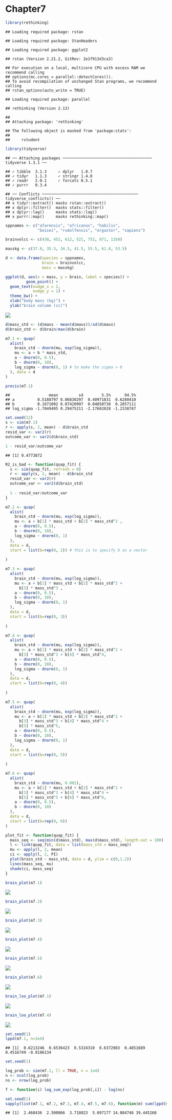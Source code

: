 Chapter7
================

``` r
library(rethinking)
```

    ## Loading required package: rstan

    ## Loading required package: StanHeaders

    ## Loading required package: ggplot2

    ## rstan (Version 2.21.2, GitRev: 2e1f913d3ca3)

    ## For execution on a local, multicore CPU with excess RAM we recommend calling
    ## options(mc.cores = parallel::detectCores()).
    ## To avoid recompilation of unchanged Stan programs, we recommend calling
    ## rstan_options(auto_write = TRUE)

    ## Loading required package: parallel

    ## rethinking (Version 2.13)

    ## 
    ## Attaching package: 'rethinking'

    ## The following object is masked from 'package:stats':
    ## 
    ##     rstudent

``` r
library(tidyverse)
```

    ## ── Attaching packages ─────────────────────────────────────── tidyverse 1.3.1 ──

    ## ✓ tibble  3.1.3     ✓ dplyr   1.0.7
    ## ✓ tidyr   1.1.3     ✓ stringr 1.4.0
    ## ✓ readr   2.0.1     ✓ forcats 0.5.1
    ## ✓ purrr   0.3.4

    ## ── Conflicts ────────────────────────────────────────── tidyverse_conflicts() ──
    ## x tidyr::extract() masks rstan::extract()
    ## x dplyr::filter()  masks stats::filter()
    ## x dplyr::lag()     masks stats::lag()
    ## x purrr::map()     masks rethinking::map()

``` r
sppnames <- c("afarensis", "africanus", "habilis",
              "boisei", "rudolfensis", "ergaster", "sapiens")

brainvolcc <- c(438, 452, 612, 521, 752, 871, 1350)

masskg <- c(37.0, 35.5, 34.5, 41.5, 55.5, 61.0, 53.5)

d <- data.frame(species = sppnames,
                brain = brainvolcc,
                mass = masskg)
```

``` r
ggplot(d, aes(x = mass, y = brain, label = species)) +
         geom_point() +
  geom_text(nudge_x = 2,
            nudge_y = 1) +
  theme_bw() +
  xlab("body mass (kg)") +
  ylab("brain volume (cc)")
```

![](Chapter7_files/figure-gfm/fig7.2-1.png)<!-- -->

``` r
d$mass_std <- (d$mass - mean(d$mass))/sd(d$mass)
d$brain_std <- d$brain/max(d$brain)
```

``` r
m7.1 <- quap(
  alist(
    brain_std ~ dnorm(mu, exp(log_sigma)),
    mu <- a + b * mass_std,
    a ~ dnorm(0, 0.5),
    b ~ dnorm(0, 10),
    log_sigma ~ dnorm(0, 1) # to make the sigma > 0
  ), data = d
)

precis(m7.1)
```

    ##                 mean         sd        5.5%      94.5%
    ## a          0.5188797 0.06830297  0.40971831  0.6280410
    ## b          0.1671092 0.07420997  0.04850738  0.2857111
    ## log_sigma -1.7049495 0.29475211 -2.17602028 -1.2338787

``` r
set.seed(12)
s <- sim(m7.1)
r <- apply(s, 2, mean) - d$brain_std
resid_var <- var2(r)
outcome_var <- var2(d$brain_std)

1 - resid_var/outcome_var
```

    ## [1] 0.4773872

``` r
R2_is_bad <- function(quap_fit) {
  s <- sim(quap_fit, refresh = 0)
  r <- apply(s, 2, mean) - d$brain_std
  resid_var <- var2(r)
  outcome_var <- var2(d$brain_std)
  
  1 - resid_var/outcome_var
}
```

``` r
m7.2 <- quap(
  alist(
    brain_std ~ dnorm(mu, exp(log_sigma)),
    mu <- a + b[1] * mass_std + b[2] * mass_std^2 , 
    a ~ dnorm(0, 0.5),
    b ~ dnorm(0, 10),
    log_sigma ~ dnorm(0, 1)
  ), 
  data = d,
  start = list(b=rep(0, 2)) # this is to specify b as a vector
  
)
```

``` r
m7.3 <- quap(
  alist(
    brain_std ~ dnorm(mu, exp(log_sigma)),
    mu <- a + b[1] * mass_std + b[2] * mass_std^2 + 
      b[3] * mass_std^3 , 
    a ~ dnorm(0, 0.5),
    b ~ dnorm(0, 10),
    log_sigma ~ dnorm(0, 1)
  ), 
  data = d,
  start = list(b=rep(0, 3))
  
)

m7.4 <- quap(
  alist(
    brain_std ~ dnorm(mu, exp(log_sigma)),
    mu <- a + b[1] * mass_std + b[2] * mass_std^2 + 
      b[3] * mass_std^3 + b[4] * mass_std^4, 
    a ~ dnorm(0, 0.5),
    b ~ dnorm(0, 10),
    log_sigma ~ dnorm(0, 1)
  ), 
  data = d,
  start = list(b=rep(0, 4))
  
)

m7.5 <- quap(
  alist(
    brain_std ~ dnorm(mu, exp(log_sigma)),
    mu <- a + b[1] * mass_std + b[2] * mass_std^2 + 
      b[3] * mass_std^3 + b[4] * mass_std^4 +
      b[5] * mass_std^5,
    a ~ dnorm(0, 0.5),
    b ~ dnorm(0, 10),
    log_sigma ~ dnorm(0, 1)
  ), 
  data = d,
  start = list(b=rep(0, 5))
  
)

m7.6 <- quap(
  alist(
    brain_std ~ dnorm(mu, 0.001),
    mu <- a + b[1] * mass_std + b[2] * mass_std^2 + 
      b[3] * mass_std^3 + b[4] * mass_std^4 +
      b[5] * mass_std^5 + b[6] * mass_std^6,
    a ~ dnorm(0, 0.5),
    b ~ dnorm(0, 10)
  ), 
  data = d,
  start = list(b=rep(0, 6))
)
```

``` r
plot_fit <- function(quap_fit) {
  mass_seq <- seq(min(d$mass_std), max(d$mass_std), length.out = 100)
  l <- link(quap_fit, data = list(mass_std = mass_seq))
  mu <- apply(l, 2, mean)
  ci <- apply(l, 2, PI)
  plot(brain_std ~ mass_std, data = d, ylim = c(0,1.2))
  lines(mass_seq, mu)
  shade(ci, mass_seq) 
}

brain_plot(m7.1)
```

![](Chapter7_files/figure-gfm/7.10-1.png)<!-- -->

``` r
brain_plot(m7.2)
```

![](Chapter7_files/figure-gfm/7.10b-1.png)<!-- -->

``` r
brain_plot(m7.3)
```

![](Chapter7_files/figure-gfm/7.10c-1.png)<!-- -->

``` r
brain_plot(m7.4)
```

![](Chapter7_files/figure-gfm/7.10d-1.png)<!-- -->

``` r
brain_plot(m7.5)
```

![](Chapter7_files/figure-gfm/7.10e-1.png)<!-- -->

``` r
brain_plot(m7.6)
```

![](Chapter7_files/figure-gfm/7.10f-1.png)<!-- -->

``` r
brain_loo_plot(m7.1)
```

![](Chapter7_files/figure-gfm/fig7.4a-1.png)<!-- -->

``` r
brain_loo_plot(m7.4)
```

![](Chapter7_files/figure-gfm/fig7.4b-1.png)<!-- -->

``` r
set.seed(1)
lppd(m7.1, n=1e4)
```

    ## [1]  0.6213246  0.6536423  0.5324310  0.6372083  0.4851689  0.4516749 -0.9186134

``` r
set.seed(1)

log_prob <- sim(m7.1, ll = TRUE, n = 1e4)
n <- ncol(log_prob)
ns <- nrow(log_prob)

f <- function(i) log_sum_exp(log_prob[,i]) - log(ns)
```

``` r
set.seed(1)
sapply(list(m7.1, m7.2, m7.3, m7.4, m7.5, m7.6), function(m) sum(lppd(m)))
```

    ## [1]  2.468436  2.500066  3.718023  5.097177 14.084746 39.445268
